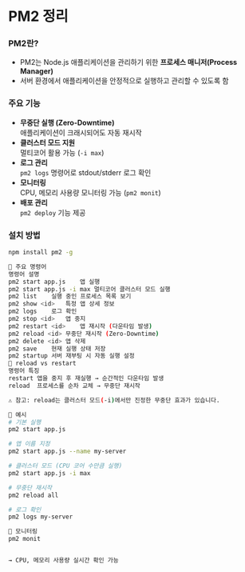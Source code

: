 # PM2 정리

### PM2란?
- PM2는 Node.js 애플리케이션을 관리하기 위한 **프로세스 매니저(Process Manager)** 
- 서버 환경에서 애플리케이션을 안정적으로 실행하고 관리할 수 있도록 함
### 주요 기능
- **무중단 실행 (Zero-Downtime)**  
  애플리케이션이 크래시되어도 자동 재시작
- **클러스터 모드 지원**  
  멀티코어 활용 가능 (`-i max`)
- **로그 관리**  
  `pm2 logs` 명령어로 stdout/stderr 로그 확인
- **모니터링**  
  CPU, 메모리 사용량 모니터링 가능 (`pm2 monit`)
- **배포 관리**  
  `pm2 deploy` 기능 제공
### 설치 방법
```bash
npm install pm2 -g

📌 주요 명령어
명령어	설명
pm2 start app.js	앱 실행
pm2 start app.js -i max	멀티코어 클러스터 모드 실행
pm2 list	실행 중인 프로세스 목록 보기
pm2 show <id>	특정 앱 상세 정보
pm2 logs	로그 확인
pm2 stop <id>	앱 중지
pm2 restart <id>	앱 재시작 (다운타임 발생)
pm2 reload <id>	무중단 재시작 (Zero-Downtime)
pm2 delete <id>	앱 삭제
pm2 save	현재 실행 상태 저장
pm2 startup	서버 재부팅 시 자동 실행 설정
📌 reload vs restart
명령어	특징
restart	앱을 중지 후 재실행 → 순간적인 다운타임 발생
reload	프로세스를 순차 교체 → 무중단 재시작

⚠️ 참고: reload는 클러스터 모드(-i)에서만 진정한 무중단 효과가 있습니다.

📌 예시
# 기본 실행
pm2 start app.js

# 앱 이름 지정
pm2 start app.js --name my-server

# 클러스터 모드 (CPU 코어 수만큼 실행)
pm2 start app.js -i max

# 무중단 재시작
pm2 reload all

# 로그 확인
pm2 logs my-server

📌 모니터링
pm2 monit


→ CPU, 메모리 사용량 실시간 확인 가능
